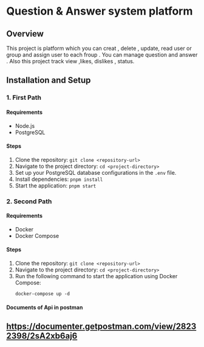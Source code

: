 # Question & Answer system platform

## Overview

This project is platform which you can creat , delete , update, read user or group and assign user to each froup .
You can manage question and answer . Also this project track view ,likes, dislikes , status.

## Installation and Setup

### 1. First Path

#### Requirements

- Node.js
- PostgreSQL

#### Steps

1. Clone the repository: `git clone <repository-url>`
2. Navigate to the project directory: `cd <project-directory>`
3. Set up your PostgreSQL database configurations in the `.env` file.
4. Install dependencies: `pnpm install`
5. Start the application: `pnpm start`

### 2. Second Path

#### Requirements

- Docker
- Docker Compose

#### Steps

1. Clone the repository: `git clone <repository-url>`
2. Navigate to the project directory: `cd <project-directory>`
3. Run the following command to start the application using Docker Compose:
   ```
   docker-compose up -d
   ```

#### Documents of Api in postman

## https://documenter.getpostman.com/view/28232398/2sA2xb6aj6
